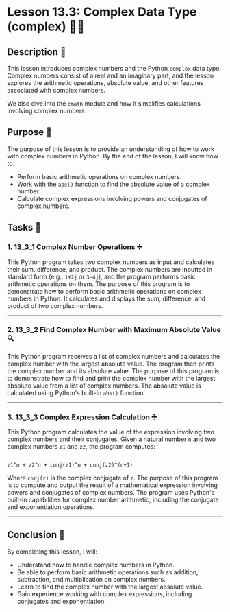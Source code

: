 # Lesson 13.3: Complex Data Type (complex) 🧑‍🔬

## Description 📝

This lesson introduces complex numbers and the Python `complex` data type.
Complex numbers consist of a real and an imaginary part, and the lesson explores the arithmetic operations, absolute value, and other features associated with complex numbers.

We also dive into the `cmath` module and how it simplifies calculations involving complex numbers.

## Purpose 🎯

The purpose of this lesson is to provide an understanding of how to work with complex numbers in Python.
By the end of the lesson, I will know how to:

-   Perform basic arithmetic operations on complex numbers.
-   Work with the `abs()` function to find the absolute value of a complex number.
-   Calculate complex expressions involving powers and conjugates of complex numbers.

## Tasks 📜

### 1. 13_3_1 Complex Number Operations ➗

This Python program takes two complex numbers as input and calculates their sum, difference, and product. The complex numbers are inputted in standard form (e.g., `1+2j` or `3-4j`), and the program performs basic arithmetic operations on them.
The purpose of this program is to demonstrate how to perform basic arithmetic operations on complex numbers in Python. It calculates and displays the sum, difference, and product of two complex numbers.

---

### 2. 13_3_2 Find Complex Number with Maximum Absolute Value 🔍

This Python program receives a list of complex numbers and calculates the complex number with the largest absolute value. The program then prints the complex number and its absolute value.
The purpose of this program is to demonstrate how to find and print the complex number with the largest absolute value from a list of complex numbers. The absolute value is calculated using Python's built-in `abs()` function.

---

### 3. 13_3_3 Complex Expression Calculation ➗

This Python program calculates the value of the expression involving two complex numbers and their conjugates. Given a natural number `n` and two complex numbers `z1` and `z2`, the program computes:

```

z1^n + z2^n + conj(z1)^n + conj(z2)^(n+1)

```

Where `conj(z)` is the complex conjugate of `z`.
The purpose of this program is to compute and output the result of a mathematical expression involving powers and conjugates of complex numbers.
The program uses Python's built-in capabilities for complex number arithmetic, including the conjugate and exponentiation operations.

---

## Conclusion 🚀

By completing this lesson, I will:

-   Understand how to handle complex numbers in Python.
-   Be able to perform basic arithmetic operations such as addition, subtraction, and multiplication on complex numbers.
-   Learn to find the complex number with the largest absolute value.
-   Gain experience working with complex expressions, including conjugates and exponentiation.
